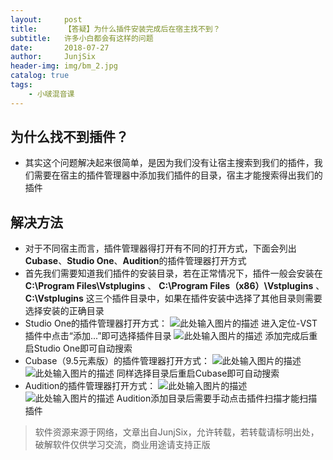 ```yaml
---
layout:     post
title:      【答疑】为什么插件安装完成后在宿主找不到？
subtitle:   许多小白都会有这样的问题
date:       2018-07-27
author:     JunjSix
header-img: img/bm_2.jpg
catalog: true
tags:
    - 小啵混音课
---
```

## 为什么找不到插件？
- 其实这个问题解决起来很简单，是因为我们没有让宿主搜索到我们的插件，我们需要在宿主的插件管理器中添加我们插件的目录，宿主才能搜索得出我们的插件

## 解决方法
- 对于不同宿主而言，插件管理器得打开有不同的打开方式，下面会列出**Cubase**、**Studio One**、**Audition**的插件管理器打开方式
- 首先我们需要知道我们插件的安装目录，若在正常情况下，插件一般会安装在**C:\Program Files\Vstplugins** 、 **C:\Program Files（x86）\Vstplugins** 、 **C:\Vstplugins** 这三个插件目录中，如果在插件安装中选择了其他目录则需要选择安装的正确目录
- Studio One的插件管理器打开方式：
![此处输入图片的描述][1]
进入定位-VST插件中点击“添加...”即可选择插件目录
![此处输入图片的描述][2]
添加完成后重启Studio One即可自动搜索
- Cubase（9.5元素版）的插件管理器打开方式：
![此处输入图片的描述][3]
![此处输入图片的描述][4]
同样选择目录后重启Cubase即可自动搜索
- Audition的插件管理器打开方式：
![此处输入图片的描述][5]
![此处输入图片的描述][6]
Audition添加目录后需要手动点击插件扫描才能扫描插件


> 软件资源来源于网络，文章出自JunjSix，允许转载，若转载请标明出处，破解软件仅供学习交流，商业用途请支持正版


  [1]: https://s1.ax1x.com/2018/07/27/PUV2FA.jpg
  [2]: https://s1.ax1x.com/2018/07/27/PUVWWt.jpg
  [3]: https://s1.ax1x.com/2018/07/27/PUVTeg.jpg
  [4]: https://s1.ax1x.com/2018/07/27/PUV7wQ.jpg
  [5]: https://s1.ax1x.com/2018/07/27/PUVqFs.jpg
  [6]: https://s1.ax1x.com/2018/07/27/PUVLYn.jpg
